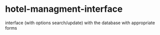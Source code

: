 # hotel-managment-interface
interface (with options search/update) with the database with appropriate forms
